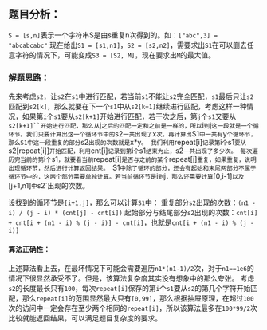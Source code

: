 
## 题目分析：

`S = [s,n]`表示一个字符串S是由s重复n次得到的。如：`["abc",3] = "abcabcabc"`
现在给出`S1 = [s1,n1]`，`S2 = [s2,n2]`，需要求出`S1`在可以删去任意字符的情况下，可能变成`S3 = [S2, M]`，现在要求出`M`的最大值。 

### 解题思路：

先来考虑`s2`，让`s2`在`s1`中进行匹配，若当前`s1`不能让`s2`完全匹配，`s1`最后只让`s2`匹配到`s2[k]`，那么就要在下一个`s1`中从`s2[k+1]`继续进行匹配，考虑这样一种情况，如果第`i`个`s1`要从`s2[k+1]`开始进行匹配，若干次之后，第`j`个`s1`又要从`s2[k+1]``开始进行匹配，那么从`j`之后的匹配一定和之前是一样的，所以`i`到`j`这一段就是一个循环节。我们只要计算出这一个循环节中的`s2`一共出现了`x`次，再计算出`S1`中一共有`y`个循环节，那么S1中这一段重复的部分`s2`出现的次数就是`x*y`。
我们利用`repeat[i]`记录第`i`个`s1`要从`s2[repeat[i]]`开始匹配，利用`cnt[i]`记录到第`i`个`s1`结束为止，`s2`一共出现了多少次。
每次遍历完当前的第`i`个`s1`，就要看当前`repeat[i]`是否与之前的某个`repeat[j]`重复，如果重复，说明出现循环节，然后进行计算返回结果。
`S1`中除了循环的部分，还会有起始和末尾两部分不属于循环节中的，这两个部分需要单独计算。若当前循环节是`i`到`j`，那么还需要计算`[0,i-1]`以及`[j+1,n1]`中`s2`出现的次数。

设找到的循环节是`[i+1,j]`，那么可以计算`S1`中：
重复部分`s2`出现的次数：`(n1 - i) / (j - i) * (cnt[j] - cnt[i])`
起始部分与结尾部分`s2`出现的次数：`cnt[i] + cnt[i + (n1 - i) % (j - i)] - cnt[i]`，也就是`cnt[i + (n1 - i) % (j - i)]`

#### 算法正确性：

上述算法看上去，在最坏情况下可能会需要遍历`n1*(n1-1)/2`次，对于`n1==1e6`的情况下很显然承受不了。但是，该算法复杂度其实没有想象中的那么夸张。
考虑`s2`的长度最长只有`100`，每次`repeat[i]`保存的第`i`个`s1`要从`s2`的第几个字符开始匹配，那么`repeat[i]`的范围显然最大只有`[0,99]`，那么根据抽屉原理，在超过`100`次的访问中一定会存在至少两个相同的`repeat[i]`，所以该算法最多在`100*99/2`次比较就能返回结果，可以满足题目复杂度的要求。
